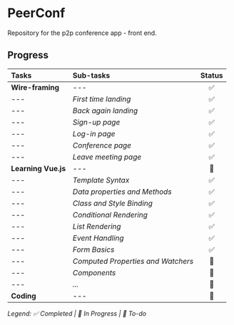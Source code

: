 # PeerConf

Repository for the p2p conference app - front end.

## Progress

| Tasks               | Sub-tasks                          | Status |
| :------------------ | :--------------------------------- | :----: |
| **Wire-framing**    | ---                                |   ✅   |
| ---                 | _First time landing_               |   ✅   |
| ---                 | _Back again landing_               |   ✅   |
| ---                 | _Sign-up page_                     |   ✅   |
| ---                 | _Log-in page_                      |   ✅   |
| ---                 | _Conference page_                  |   ✅   |
| ---                 | _Leave meeting page_               |   ✅   |
| **Learning Vue.js** | ---                                |   🚧   |
| ---                 | _Template Syntax_                  |   ✅   |
| ---                 | _Data properties and Methods_      |   ✅   |
| ---                 | _Class and Style Binding_          |   ✅   |
| ---                 | _Conditional Rendering_            |   ✅   |
| ---                 | _List Rendering_                   |   ✅   |
| ---                 | _Event Handling_                   |   ✅   |
| ---                 | _Form Basics_                      |   ✅   |
| ---                 | _Computed Properties and Watchers_ |   🚧   |
| ---                 | _Components_                       |   📌   |
| ---                 | _..._                              |   📌   |
| **Coding**          | ---                                |   📌   |

_Legend: ✅ Completed | 🚧 In Progress | 📌 To-do_
